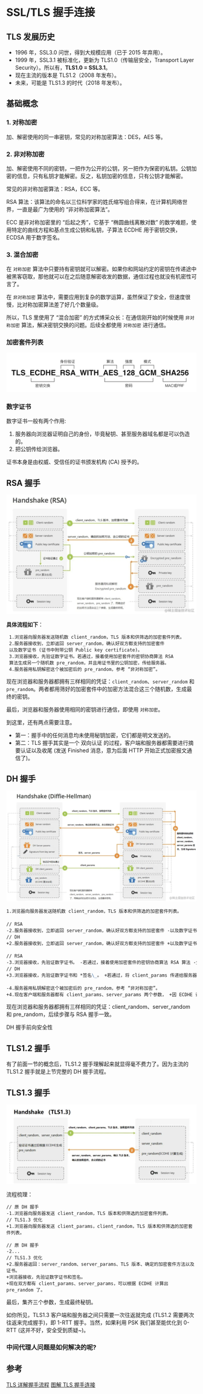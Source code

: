# SSL/TLS 握手连接

## TLS 发展历史

- 1996 年，SSL3.0 问世，得到大规模应用（已于 2015 年弃用）。
- 1999 年，SSL3.1 被标准化，更新为 TLS1.0（传输层安全，Transport Layer Security）。所以有，**TLS1.0 = SSL3.1**。
- 现在主流的版本是 TLS1.2（2008 年发布）。
- 未来，可能是 TLS1.3 的时代（2018 年发布）。

## 基础概念

### 1. 对称加密

加、解密使用的同一串密钥，常见的对称加密算法：DES，AES 等。

### 2. 非对称加密

加、解密使用不同的密钥，一把作为公开的公钥，另一把作为保密的私钥。公钥加密的信息，只有私钥才能解密。反之，私钥加密的信息，只有公钥才能解密。

常见的非对称加密算法：RSA，ECC 等。

RSA 算法：该算法的命名以三位科学家的姓氏缩写组合得来，在计算机网络世界，一直是最广为使用的 “非对称加密算法”。

ECC 是非对称加密里的 “后起之秀”，它基于 “椭圆曲线离散对数” 的数学难题，使用特定的曲线方程和基点生成公钥和私钥，子算法 ECDHE 用于密钥交换，ECDSA 用于数字签名。

### 3. 混合加密

在 `对称加密` 算法中只要持有密钥就可以解密。如果你和网站约定的密钥在传递途中被黑客窃取，那他就可以在之后随意解密收发的数据，通信过程也就没有机密性可言了。

在 `非对称加密` 算法中，需要应用到复杂的数学运算，虽然保证了安全，但速度很慢，比对称加密算法差了好几个数量级。

所以，TLS 里使用了 “混合加密” 的方式博采众长：在通信刚开始的时候使用 `非对称加密` 算法，解决密钥交换的问题。后续全都使用 `对称加密` 进行通信。

### 加密套件列表

![TLS example](./_images/TLS-example.png)

### 数字证书

数字证书一般有两个作用:

1. 服务器向浏览器证明自己的身份，毕竟秘钥、甚至服务器域名都是可以伪造的。
2. 把公钥传给浏览器。

证书本身是由权威、受信任的证书颁发机构 (CA) 授予的。

## RSA 握手

![TLS Handshake RSA](./_images/TLS-Handshake-RSA.png)

**具体流程如下**：

```text
 1.浏览器向服务器发送随机数 client_random，TLS 版本和供筛选的加密套件列表。
 2.服务器接收到，立即返回 server_random，确认好双方都支持的加密套件
 以及数字证书 (证书中附带公钥 Public key certificate)。
 3.浏览器接收，先验证数字证书。若通过，接着使用加密套件的密钥协商算法 RSA
 算法生成另一个随机数 pre_random，并且用证书里的公钥加密，传给服务器。
 4.服务器用私钥解密这个被加密后的 pre_random，参考 “非对称加密”。
```

现在浏览器和服务器都拥有三样相同的凭证：`client_random`、`server_random` 和 `pre_random`。两者都用筛好的加密套件中的加密方法混合这三个随机数，生成最终的密钥。

最后，浏览器和服务器使用相同的密钥进行通信，即使用 `对称加密`。

到这里，还有两点需要注意。

- 第一：握手中的任何消息均未使用秘钥加密，它们都是明文发送的。
- 第二：TLS 握手其实是一个 双向认证 的过程，客户端和服务器都需要进行摘要认证以及收尾 (发送 Finished 消息，意为后面 HTTP 开始正式加密报文通信了)。

## DH 握手

![TLS Handshake HD](./_images/TLS-Handshake-HD.png)

```markdown
1.浏览器向服务器发送随机数 client_random，TLS 版本和供筛选的加密套件列表。

// RSA
-2.服务器接收到，立即返回 server_random，确认好双方都支持的加密套件 -以及数字证书 (证书中附带公钥)。
// DH
+2.服务器接收到，立即返回 server_random，确认好双方都支持的加密套件 +以及数字证书 (证书中附带公钥)。 +同时服务器利用私钥将 client_random，server_random，server_params 签名， +生成服务器签名。然后将签名和 server_params 也发送给客户端。 +这里的 server_params 为 DH 算法所需参数。

// RSA
-3.浏览器接收，先验证数字证书。 -若通过，接着使用加密套件的密钥协商算法 RSA 算法 -生成另一个随机数 pre*random，并且用证书里的公钥加密，传给服务器。
// DH
+3.浏览器接收，先验证数字证书和 *签名\_。 +若通过，将 client_params 传递给服务器。 +这里的 client_params 为 DH 算法所需参数。

-4.服务器用私钥解密这个被加密后的 pre_random，参考 “非对称加密”。
+4.现在客户端和服务器都有 client_params、server_params 两个参数， +因 ECDHE 计算基于 “椭圆曲线离散对数”，通过这两个 DH 参数就能计算出 pre_random。
```

现在浏览器和服务器都拥有三样相同的凭证：client_random、server_random 和 pre_random，后续步骤与 RSA 握手一致。

DH 握手前向安全性

## TLS1.2 握手

有了前面一节的概念后，TLS1.2 握手理解起来就显得毫不费力了。因为主流的 TLS1.2 握手就是上节完整的 DH 握手流程。

## TLS1.3 握手

![TLS Handshake 1.3](./_images/TLS-Handshake-1.3.png)

流程梳理：

```text
// 原 DH 握手
-1.浏览器向服务器发送 client_random，TLS 版本和供筛选的加密套件列表。
// TLS1.3 优化
+1.浏览器向服务器发送 client_params，client_random，TLS 版本和供筛选的加密套件列表。

// 原 DH 握手
-2...
// TLS1.3 优化
+2.服务器返回：server_random、server_params、TLS 版本、确定的加密套件方法以及证书。
+浏览器接收，先验证数字证书和签名。
+现在双方都有 client_params、server_params，可以根据 ECDHE 计算出 pre_random 了。
```

最后，集齐三个参数，生成最终秘钥。

如你所见，TLS1.3 客户端和服务器之间只需要一次往返就完成 (TLS1.2 需要两次往返来完成握手)，即 1-RTT 握手。当然，如果利用 PSK 我们甚至能优化到 0-RTT (这并不好，安全受到质疑~)。

### 中间代理人问题是如何解决的呢?

## 参考

[TLS 详解握手流程](https://juejin.cn/post/6895624327896432654)
[图解 TLS 握手连接](https://cloud.tencent.com/developer/article/1593352)
